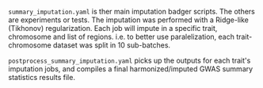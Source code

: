 
`summary_imputation.yaml` is ther main imputation badger scripts. The others are experiments or tests. 
The imputation was performed with a Ridge-like (Tikhonov) regularization. Each job will impute in a specific trait, chromosome and list of regions. 
i.e. to better use paralelization, each trait-chromosome dataset was split in 10 sub-batches.

`postprocess_summary_imputation.yaml` picks up the outputs for each trait's imputation jobs, and compiles a final harmonized/imputed GWAS summary statistics results file.